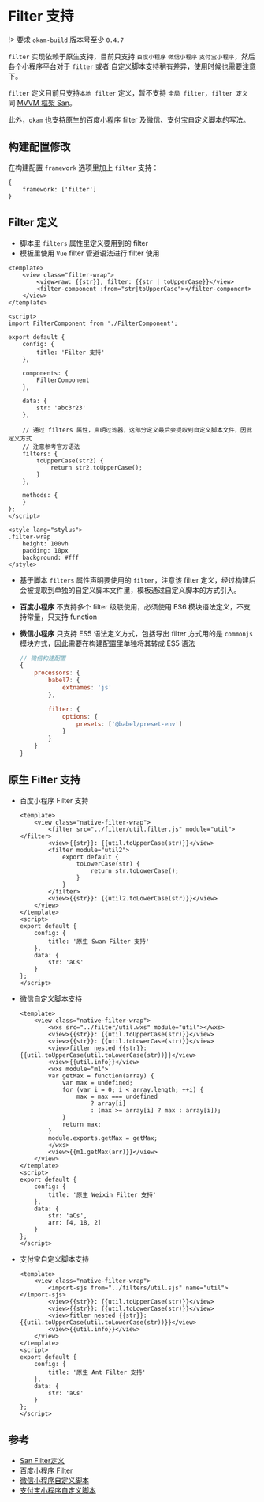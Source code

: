 # Filter 支持

!> 要求 `okam-build` 版本号至少 `0.4.7`

`filter` 实现依赖于原生支持，目前只支持 `百度小程序` `微信小程序` `支付宝小程序`，然后各个小程序平台对于 `filter` 或者 自定义脚本支持稍有差异，使用时候也需要注意下。

`filter` 定义目前只支持`本地 filter` 定义，暂不支持 `全局 filter`，`filter 定义` 同 [MVVM 框架 San](https://baidu.github.io/san/tutorial/component/#%E8%BF%87%E6%BB%A4%E5%99%A8)。

此外，`okam` 也支持原生的百度小程序 filter 及微信、支付宝自定义脚本的写法。

## 构建配置修改

在构建配置 `framework` 选项里加上 `filter` 支持：

```
{
    framework: ['filter']
}
```

## Filter 定义

* 脚本里 `filters` 属性里定义要用到的 filter
* 模板里使用 `Vue` filter 管道语法进行 filter 使用

```
<template>
    <view class="filter-wrap">
        <view>raw: {{str}}, filter: {{str | toUpperCase}}</view>
        <filter-component :from="str|toUpperCase"></filter-component>
    </view>
</template>

<script>
import FilterComponent from './FilterComponent';

export default {
    config: {
        title: 'Filter 支持'
    },

    components: {
        FilterComponent
    },

    data: {
        str: 'abc3r23'
    },

    // 通过 filters 属性，声明过滤器，这部分定义最后会提取到自定义脚本文件，因此定义方式
    // 注意参考官方语法
    filters: {
        toUpperCase(str2) {
            return str2.toUpperCase();
        }
    },

    methods: {
    }
};
</script>

<style lang="stylus">
.filter-wrap
    height: 100vh
    padding: 10px
    background: #fff
</style>
```

* 基于脚本 `filters` 属性声明要使用的 `filter`，注意该 filter 定义，经过构建后会被提取到单独的自定义脚本文件里，模板通过自定义脚本的方式引入。

* **百度小程序** 不支持多个 filter 级联使用，必须使用 ES6 模块语法定义，不支持常量，只支持 function
* **微信小程序** 只支持 ES5 语法定义方式，包括导出 filter 方式用的是 `commonjs` 模块方式，因此需要在构建配置里单独将其转成 ES5 语法

    ```javascript
    // 微信构建配置
    {
        processors: {
            babel7: {
                extnames: 'js'
            },

            filter: {
                options: {
                    presets: ['@babel/preset-env']
                }
            }
        }
    }
    ```

## 原生 Filter 支持

* 百度小程序 Filter 支持
    ```
    <template>
        <view class="native-filter-wrap">
            <filter src="../filter/util.filter.js" module="util"></filter>
            <view>{{str}}: {{util.toUpperCase(str)}}</view>
            <filter module="util2">
                export default {
                    toLowerCase(str) {
                        return str.toLowerCase();
                    }
                }
            </filter>
            <view>{{str}}: {{util2.toLowerCase(str)}}</view>
        </view>
    </template>
    <script>
    export default {
        config: {
            title: '原生 Swan Filter 支持'
        },
        data: {
            str: 'aCs'
        }
    };
    </script>
    ```

* 微信自定义脚本支持

    ```
    <template>
        <view class="native-filter-wrap">
            <wxs src="../filter/util.wxs" module="util"></wxs>
            <view>{{str}}: {{util.toUpperCase(str)}}</view>
            <view>{{str}}: {{util.toLowerCase(str)}}</view>
            <view>fitler nested {{str}}: {{util.toUpperCase(util.toLowerCase(str))}}</view>
            <view>{{util.info}}</view>
            <wxs module="m1">
            var getMax = function(array) {
                var max = undefined;
                for (var i = 0; i < array.length; ++i) {
                    max = max === undefined
                        ? array[i]
                        : (max >= array[i] ? max : array[i]);
                }
                return max;
            }
            module.exports.getMax = getMax;
            </wxs>
            <view>{{m1.getMax(arr)}}</view>
        </view>
    </template>
    <script>
    export default {
        config: {
            title: '原生 Weixin Filter 支持'
        },
        data: {
            str: 'aCs',
            arr: [4, 18, 2]
        }
    };
    </script>
    ```

* 支付宝自定义脚本支持

    ```
    <template>
        <view class="native-filter-wrap">
            <import-sjs from="../filters/util.sjs" name="util"></import-sjs>
            <view>{{str}}: {{util.toUpperCase(str)}}</view>
            <view>{{str}}: {{util.toLowerCase(str)}}</view>
            <view>fitler nested {{str}}: {{util.toUpperCase(util.toLowerCase(str))}}</view>
            <view>{{util.info}}</view>
        </view>
    </template>
    <script>
    export default {
        config: {
            title: '原生 Ant Filter 支持'
        },
        data: {
            str: 'aCs'
        }
    };
    </script>
    ```

## 参考

* [San Filter定义](https://baidu.github.io/san/tutorial/component/#%E8%BF%87%E6%BB%A4%E5%99%A8)
* [百度小程序 Filter](https://smartprogram.baidu.com/docs/develop/framework/view_filter/)
* [微信小程序自定义脚本](https://developers.weixin.qq.com/miniprogram/dev/framework/view/wxs/)
* [支付宝小程序自定义脚本](https://docs.alipay.com/mini/framework/sjs)
